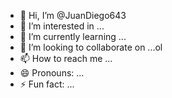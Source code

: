 - 👋 Hi, I’m @JuanDiego643
- 👀 I’m interested in ...
- 🌱 I’m currently learning ...
- 💞️ I’m looking to collaborate on ...ol
- 📫 How to reach me ...
- 😄 Pronouns: ...
- ⚡ Fun fact: ...

<!---
JuanDiego643/JuanDiego643 is a ✨ special ✨ repository because its `README.md` (this file) appears on your GitHub profile.
You can click the Preview link to take a look at your changes.
--->
